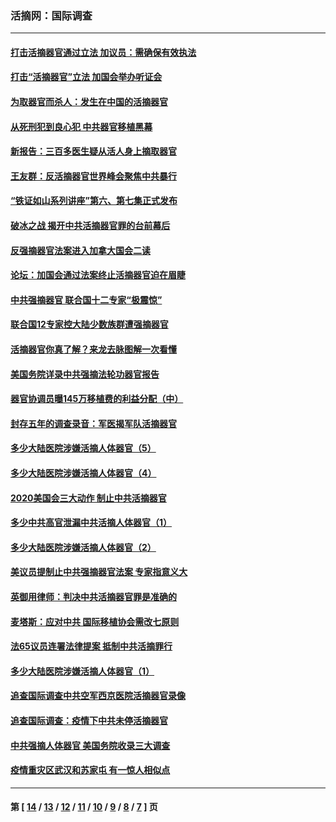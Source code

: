### 活摘网：国际调查
---
#### [打击活摘器官通过立法 加议员：需确保有效执法](../../pages/nf5947/n13886356.md?02200430) 
#### [打击“活摘器官”立法 加国会举办听证会](../../pages/nf5947/n13869362.md?02200430) 
#### [为取器官而杀人：发生在中国的活摘器官](../../pages/nf5947/n13794731.md?02200430) 
#### [从死刑犯到良心犯 中共器官移植黑幕](../../pages/nf5947/n13764669.md?02200430) 
#### [新报告：三百多医生疑从活人身上摘取器官](../../pages/nf5947/n13703044.md?02200430) 
#### [王友群：反活摘器官世界峰会聚焦中共暴行](../../pages/nf5947/n13250738.md?02200430) 
#### [“铁证如山系列讲座”第六、第七集正式发布](../../pages/nf5947/n13106287.md?02200430) 
#### [破冰之战 揭开中共活摘器官罪的台前幕后](../../pages/nf5947/n13082457.md?02200430) 
#### [反强摘器官法案进入加拿大国会二读](../../pages/nf5947/n13033450.md?02200430) 
#### [论坛：加国会通过法案终止活摘器官迫在眉睫](../../pages/nf5947/n13029839.md?02200430) 
#### [中共强摘器官 联合国十二专家“极震惊”](../../pages/nf5947/n13024313.md?02200430) 
#### [联合国12专家控大陆少数族群遭强摘器官](../../pages/nf5947/n13023877.md?02200430) 
#### [活摘器官你真了解？来龙去脉图解一次看懂](../../pages/nf5947/n13013820.md?02200430) 
#### [美国务院详录中共强摘法轮功器官报告](../../pages/nf5947/n12944519.md?02200430) 
#### [器官协调员曝145万移植费的利益分配（中）](../../pages/nf5947/n12894547.md?02200430) 
#### [封存五年的调查录音：军医揭军队活摘器官](../../pages/nf5947/n12798692.md?02200430) 
#### [多少大陆医院涉嫌活摘人体器官（5）](../../pages/nf5947/n12768383.md?02200430) 
#### [多少大陆医院涉嫌活摘人体器官（4）](../../pages/nf5947/n12664434.md?02200430) 
#### [2020美国会三大动作 制止中共活摘器官](../../pages/nf5947/n12682004.md?02200430) 
#### [多少中共高官泄漏中共活摘人体器官（1）](../../pages/nf5947/n12671234.md?02200430) 
#### [多少大陆医院涉嫌活摘人体器官（2）](../../pages/nf5947/n12655589.md?02200430) 
#### [美议员提制止中共强摘器官法案 专家指意义大](../../pages/nf5947/n12630561.md?02200430) 
#### [英御用律师：判决中共活摘器官罪是准确的](../../pages/nf5947/n12580740.md?02200430) 
#### [麦塔斯：应对中共 国际移植协会需改七原则](../../pages/nf5947/n12514711.md?02200430) 
#### [法65议员连署法律提案 抵制中共活摘罪行](../../pages/nf5947/n12437047.md?02200430) 
#### [多少大陆医院涉嫌活摘人体器官（1）](../../pages/nf5947/n12414284.md?02200430) 
#### [追查国际调查中共空军西京医院活摘器官录像](../../pages/nf5947/n12348837.md?02200430) 
#### [追查国际调查：疫情下中共未停活摘器官](../../pages/nf5947/n12273415.md?02200430) 
#### [中共强摘人体器官 美国务院收录三大调查](../../pages/nf5947/n12181488.md?02200430) 
#### [疫情重灾区武汉和苏家屯 有一惊人相似点](../../pages/nf5947/n12150824.md?02200430) 

---
#### 第 [ [14](./14.md?02200430) / [13](./13.md?02200430) / [12](./12.md?02200430) / [11](./11.md?02200430) / [10](./10.md?02200430) / [9](./9.md?02200430) / [8](./8.md?02200430) / [7](./7.md?02200430) ] 页
